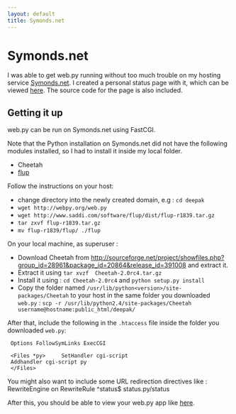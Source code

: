 ```yaml
---
layout: default
title: Symonds.net
---
```


# Symonds.net

I was able to get web.py running without too much trouble on my hosting service [Symonds.net](http://symonds.net/). I created a personal status page with it, which can be viewed [here](http://deepak.jois.name). The source code for the page is also included.

## Getting it up

web.py can be run on Symonds.net using FastCGI.

Note that the Python installation on Symonds.net did not have the following modules installed, so I had to install it inside my local folder.  

* Cheetah
* [flup](http://www.saddi.com/software/flup/)

Follow the instructions on your host:

* change directory into the newly created domain, e.g : `cd deepak`
* `wget http://webpy.org/web.py`
* `wget http://www.saddi.com/software/flup/dist/flup-r1839.tar.gz`
* `tar zxvf flup-r1839.tar.gz`
* `mv flup-r1839/flup/ ./flup`

On your local machine, as superuser :

* Download Cheetah from <http://sourceforge.net/project/showfiles.php?group_id=28961&package_id=20864&release_id=391008> and extract it.
* Extract it using `tar xvzf  Cheetah-2.0rc4.tar.gz`
* Install it using : `cd Cheetah-2.0rc4` and `python setup.py install`
* Copy the folder named `/usr/lib/python<version>/site-packages/Cheetah` to your host in the same folder you downloaded `web.py` : `scp -r /usr/lib/python2.4/site-packages/Cheetah username@hostname:public_html/deepak/`

After that, include the following in the `.htaccess` file inside the folder you downloaded `web.py`:

     Options FollowSymLinks ExecCGI
     
     <Files *py>     SetHandler cgi-script
     Addhandler cgi-script py
     </Files>
You might also want to include some URL redirection directives like :
      RewriteEngine on
      RewriteRule    ^status$ status.py/status

After this, you should be able to view your web.py app like [here](http://nimbupani.com/deepak/status).